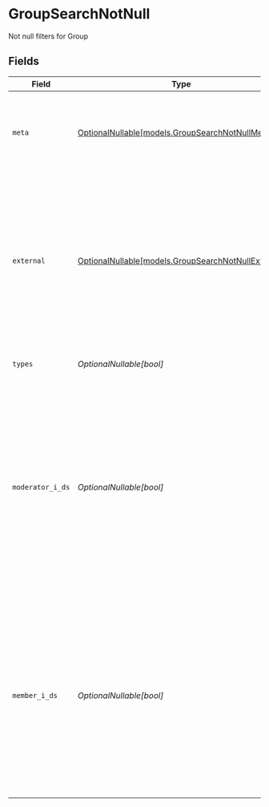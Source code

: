 # GroupSearchNotNull

Not null filters for Group


## Fields

| Field                                                                                                                                                                                                   | Type                                                                                                                                                                                                    | Required                                                                                                                                                                                                | Description                                                                                                                                                                                             | Example                                                                                                                                                                                                 |
| ------------------------------------------------------------------------------------------------------------------------------------------------------------------------------------------------------- | ------------------------------------------------------------------------------------------------------------------------------------------------------------------------------------------------------- | ------------------------------------------------------------------------------------------------------------------------------------------------------------------------------------------------------- | ------------------------------------------------------------------------------------------------------------------------------------------------------------------------------------------------------- | ------------------------------------------------------------------------------------------------------------------------------------------------------------------------------------------------------- |
| `meta`                                                                                                                                                                                                  | [OptionalNullable[models.GroupSearchNotNullMeta]](../models/groupsearchnotnullmeta.md)                                                                                                                  | :heavy_minus_sign:                                                                                                                                                                                      | Metadata information for the Group                                                                                                                                                                      | {<br/>"createdBy": true,<br/>"updatedAt": true,<br/>"updatedBy": true<br/>}                                                                                                                             |
| `external`                                                                                                                                                                                              | [OptionalNullable[models.GroupSearchNotNullExternal]](../models/groupsearchnotnullexternal.md)                                                                                                          | :heavy_minus_sign:                                                                                                                                                                                      | External is a reusable object that can be used to store external information about the employee from another system, used for third-party integration tracking.                                         | {<br/>"sourceID": true,<br/>"source": true<br/>}                                                                                                                                                        |
| `types`                                                                                                                                                                                                 | *OptionalNullable[bool]*                                                                                                                                                                                | :heavy_minus_sign:                                                                                                                                                                                      | The types of the group                                                                                                                                                                                  | true                                                                                                                                                                                                    |
| `moderator_i_ds`                                                                                                                                                                                        | *OptionalNullable[bool]*                                                                                                                                                                                | :heavy_minus_sign:                                                                                                                                                                                      | The IDs of the moderators of the group.  Can be any user type (Student, Employee, Guardian) if the Category is Other. If the Category is Education, the Moderators have to be employees of the school.<br/> | true                                                                                                                                                                                                    |
| `member_i_ds`                                                                                                                                                                                           | *OptionalNullable[bool]*                                                                                                                                                                                | :heavy_minus_sign:                                                                                                                                                                                      | The IDs of the members of the group. Can be any user type (Student, Employee, Guardian) if the Category is Other. If the Category is Education, the Members have to be students of the school.<br/>     | true                                                                                                                                                                                                    |